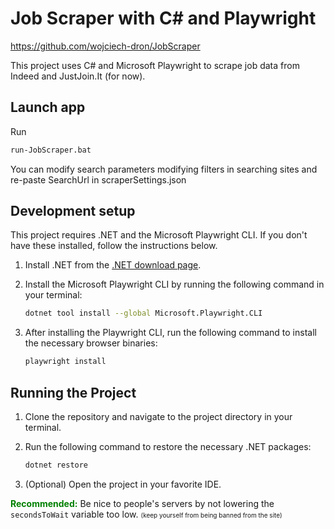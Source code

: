# Job Scraper with C# and Playwright

https://github.com/wojciech-dron/JobScraper

This project uses C# and Microsoft Playwright to scrape job data from Indeed and JustJoin.It (for now).

## Launch app

Run 

```bash
run-JobScraper.bat
```

You can modify search parameters modifying filters in searching sites
and re-paste SearchUrl in scraperSettings.json 



## Development setup

This project requires .NET and the Microsoft Playwright CLI. If you don't have these installed, follow the instructions below.

1. Install .NET from the [.NET download page](https://dotnet.microsoft.com/download).

2. Install the Microsoft Playwright CLI by running the following command in your terminal:

   ```bash
   dotnet tool install --global Microsoft.Playwright.CLI
   ```

3. After installing the Playwright CLI, run the following command to install the necessary browser binaries:

   ```bash
   playwright install
   ```

## Running the Project

1. Clone the repository and navigate to the project directory in your terminal.

2. Run the following command to restore the necessary .NET packages:

   ```bash
   dotnet restore
   ```

3. (Optional) Open the project in your favorite IDE.


<span style="color: green">**Recommended:**</span> Be nice to people's servers by not lowering the `secondsToWait` variable too low. <font size="1">(keep yourself from being banned from the site)</font>
